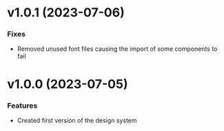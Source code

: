 # v1.0.1 (2023-07-06)

### Fixes

- Removed unused font files causing the import of some components to fail

# v1.0.0 (2023-07-05)

### Features

- Created first version of the design system
